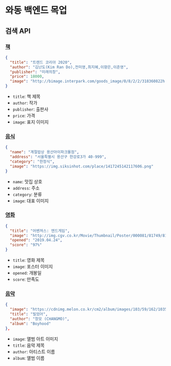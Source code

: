 # 와동 백엔드 목업

## 검색 API

### [책](./data/books.json)
```json
{
  "title": "트렌드 코리아 2020",
  "author": "김난도(Kim Ran Do),전미영,최지혜,이향은,이준영",
  "publisher": "미래의창",
  "price": 18000,
  "image": "http://bimage.interpark.com/goods_image/0/8/2/2/318360822h.jpg"
}
```

- `title`: 책 제목
- `author`: 작가
- `publisher`: 출판사
- `price`: 가격
- `image`: 표지 이미지

### [음식](./data/foods.json)
```json
{
  "name": "계절밥상 용산아이파크몰점",
  "address": "서울특별시 용산구 한강로3가 40-999",
  "category": "한정식",
  "image": "https://img.siksinhot.com/place/1417245142117606.png"
}
```

- `name`: 맛집 상호
- `address`: 주소
- `category`: 분류
- `image`: 대표 이미지

### [영화](./data/movies.json)
```json
{
  "title": "어벤져스: 엔드게임",
  "image": "http://img.cgv.co.kr/Movie/Thumbnail/Poster/000081/81749/81749_320.jpg",
  "opened": "2019.04.24",
  "score": "97%"
}
```

- `title`: 영화 제목
- `image`: 포스터 이미지
- `opened`: 개봉일
- `score`: 만족도

### [음악](./data/music.json)
```json
{
  "image": "https://cdnimg.melon.co.kr/cm2/album/images/103/59/162/10359162_500.jpg/melon/resize/120/quality/80/optimize",
  "title": "빌었어",
  "author": "창모 (CHANGMO)",
  "album": "Boyhood"
},
```

- `image`: 앨범 아트 이미지
- `title`: 음악 제목
- `author`: 아티스트 이름
- `album`: 앨범 이름
